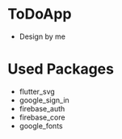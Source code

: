 # ToDoApp
- Design by me

# Used Packages
- flutter_svg
- google_sign_in
- firebase_auth
- firebase_core
- google_fonts

